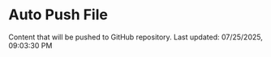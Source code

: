 # Auto Push File

Content that will be pushed to GitHub repository.
Last updated: 07/25/2025, 09:03:30 PM
